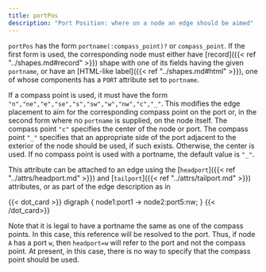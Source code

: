 ```yaml
---
title: portPos
description: "Port Position: where on a node an edge should be aimed"
---
```

`portPos` has the form
`portname(:compass_point)?` or `compass_point`. If the first form is
used, the corresponding node must either have [record]({{< ref "../shapes.md#record" >}})
shape with one of its fields having the given `portname`, or have an
[HTML-like label]({{< ref "../shapes.md#html" >}}), one of whose components has a `PORT`
attribute set to `portname`.

If a compass point is used, it must have the form
`"n","ne","e","se","s","sw","w","nw","c","_"`. This modifies the edge
placement to aim for the corresponding compass point on the port or, in the
second form where no `portname` is supplied, on the node itself. The compass
point `"c"` specifies the center of the node or port. The compass point `"_"`
specifies that an appropriate side of the port adjacent to the exterior of
the node should be used, if such exists. Otherwise, the center is used. If no
compass point is used with a portname, the default value is `"_"`.

This attribute can be attached to an edge using the
[`headport`]({{< ref "../attrs/headport.md" >}}) and [`tailport`]({{< ref "../attrs/tailport.md" >}}) attributes, or as part of the
edge description as in

{{< dot_card >}}
digraph {
  node1:port1 -> node2:port5:nw;
}
{{< /dot_card>}}

Note that it is legal to have a portname the same as one of the compass
points. In this case, this reference will be resolved to the port. Thus, if
node `A` has a port `w`, then `headport=w` will refer to the port and not the
compass point. At present, in this case, there is no way to specify that the
compass point should be used.
